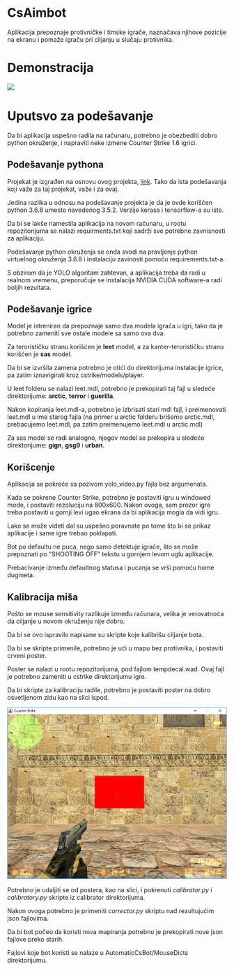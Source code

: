 # CsAimbot

Aplikacija prepoznaje protivničke i timske igrače, naznačava njihove pozicije na ekranu i pomaže igraču pri ciljanju u slučaju protivnika.

# Demonstracija

![](Demonstration.gif)

# Uputsvo za podešavanje

Da bi aplikacija uspešno radila na računaru, potrebno je obezbediti dobro python okruženje, i napraviti neke izmene Counter Strike 1.6 igrici.

## Podešavanje pythona

Projekat je izgrađen na osnovu ovog projekta, [link](https://github.com/qqwweee/keras-yolo3). Tako da ista podešavanja koji važe za taj projekat, važe i za ovaj.

Jedina razlika u odnosu na podešavanje projekta je da je ovde korišćen python 3.6.8 umesto navedenog 3.5.2. Verzije kerasa i tensorflow-a su iste.

Da bi se lakše namestila aplikacija na novom računaru, u rootu repozitorijuma se nalazi requirments.txt koji sadrži sve potrebne zavnisnosti za aplikaciju.

Podešavanje python okruženja se onda svodi na pravljenje python virtuelnog okruženja 3.6.8 i instalaciju zavinosti pomoću requirements.txt-a.

S obzirom da je YOLO algoritam zahtevan, a aplikacija treba da radi u realnom vremenu, preporučuje se instalacija NVIDIA CUDA softwarе-a radi boljih rezultata.


## Podešavanje igrice

Model je istreniran da prepoznaje samo dva modela igrača u igri, tako da je potrebno zameniti sve ostale modele sa samo ova dva.

Za terorističku stranu korišćen je **leet** model, a za kanter-terorističku stranu korišćen je **sas** model.

Da bi se izvršila zamena potrebno je otići do direktorijuma instalacije igrice, pa zatim iznavigirati kroz cstrike/models/player.

U leet folderu se nalazi leet.mdl, potrebno je prekopirati taj fajl u sledeće direktorijume: **arctic**, **terror** i **guerilla**.

Nakon kopiranja leet.mdl-a, potrebno je izbrisati stari mdl fajl, i preimenovati leet.mdl u ime starog fajla (na primer u arctic folderu brišemo arctic.mdl, prebacujemo leet.mdl, pa zatim preimenujemo leet.mdl u arctic.mdl)

Za sas model se radi analogno, njegov model se prekopira u sledeće direktorijume: **gign**, **gsg9** i **urban**.

## Korišcenje

Aplikacija se pokreće sa pozivom yolo_video.py fajla bez argumenata.

Kada se pokrene Counter Strike, potrebno je postaviti igru u windowed mode, i postaviti rezoluciju na 800x600. Nakon ovoga, sam prozor igre treba postaviti u gornji levi ugao ekrana da bi aplikacija mogla da vidi igru.

Lako se može videti dal su uspešno poravnate po tome što bi se prikaz aplikacije i same igre trebao poklapati.

Bot po defaultu ne puca, nego samo detektuje igrače, što se može prepoznati po "SHOOTING OFF" tekstu u gornjem levom uglu aplikacije.

Prebacivanje između defaultnog statusa i pucanja se vrši pomoću home dugmeta.

## Kalibracija miša

Pošto se mouse sensitivity razlikuje između računara, velika je verovatnoća da ciljanje u novom okruženju nije dobro.

Da bi se ovo ispravilo napisane su skripte koje kalibrišu ciljanje bota.

Da bi se skripte primenile, potrebno je ući u mapu bez protivnika, i postaviti crveni poster.

Poster se nalazi u rootu repozitorijuma, pod fajlom tempdecal.wad. Ovaj fajl je potrebno zameniti u cstrike direktorijumu igre.

Da bi skripte za kalibraciju radile, potrebno je postaviti poster na dobro osvetljenom zidu kao na slici ispod.

![Spray example](https://raw.githubusercontent.com/NikolaNemes/CsAimbot/master/sprayExample.png)

Potrebno je udaljiti se od postera, kao na slici, i pokrenuti *calibrator.py* i  *calibratory.py* skripte iz calibrator direktorijuma.

Nakon ovoga potrebno je primeniti *corrector.py* skriptu nad rezultujućim json fajlovima.

Da bi bot počeo da koristi nova mapiranja potrebno je prekopirati nove json fajlove preko starih.

Fajlovi koje bot koristi se nalaze u AutomaticCsBot/MouseDicts direktorijumu.
